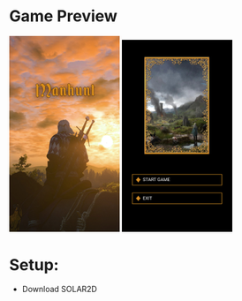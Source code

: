 # Game Preview
 <div style="display: inline-block;">
  <img src="https://raw.githubusercontent.com/josephgcedeno/Text-Adventure-Game-Using-LUA-Solar2D/master/images/Poster.jpg" width="200">
  <img src="https://raw.githubusercontent.com/josephgcedeno/Text-Adventure-Game-Using-LUA-Solar2D/master/images/StartPoster.png" width="200">
 </div>

# Setup:
- Download SOLAR2D

